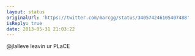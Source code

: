 ```yaml
---
layout: status
originalUrl: 'https://twitter.com/marcgg/status/340574246105407488'
isReply: true
date: 2013-05-31 21:03:22
---
```


@jlalleve leavin ur PLaCE
